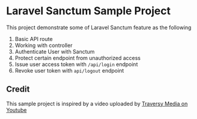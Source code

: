 # Laravel Sanctum Sample Project
This project demonstrate some of Laravel Sanctum feature as the following
1. Basic API route
2. Working with controller
3. Authenticate User with Sanctum
4. Protect certain endpoint from unauthorized access
5. Issue user access token with `/api/login` endpoint
6. Revoke user token with `api/logout` endpoint

## Credit
This sample project is inspired by a video uploaded by [Traversy Media on Youtube](https://www.youtube.com/watch?v=MT-GJQIY3EU)